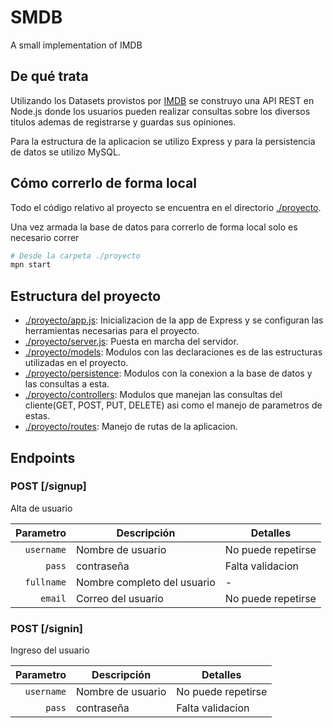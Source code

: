 # SMDB
A small implementation of IMDB

## De qué trata

Utilizando los Datasets provistos por [IMDB](https://www.imdb.com/interfaces/) se construyo una API REST en Node.js donde los usuarios pueden realizar consultas sobre los diversos titulos ademas de registrarse y guardas sus opiniones.

Para la estructura de la aplicacion se utilizo Express y para la persistencia de datos se utilizo MySQL.

## Cómo correrlo de forma local

Todo el código relativo al proyecto se encuentra en el directorio [./proyecto](./proyecto/).

Una vez armada la base de datos para correrlo de forma local solo es necesario correr

```sh
# Desde la carpeta ./proyecto
mpn start
```

## Estructura del proyecto

- [./proyecto/app.js](./proyecto/app.js): Inicializacion de la app de Express y se configuran las herramientas necesarias para el proyecto.
- [./proyecto/server.js](./proyecto/server.js): Puesta en marcha del servidor.
- [./proyecto/models](./proyecto/models): Modulos con las declaraciones es de las estructuras utilizadas en el proyecto.
- [./proyecto/persistence](./proyecto/persistence): Modulos con la conexion a la base de datos y las consultas a esta.
- [./proyecto/controllers](./proyecto/controllers): Modulos que manejan las consultas del cliente(GET, POST, PUT, DELETE) asi como el manejo de parametros de estas.
- [./proyecto/routes](./proyecto/routes): Manejo de rutas de la aplicacion.

## Endpoints

### POST [/signup]

Alta de usuario

Parametro | Descripción | Detalles
--:|--|--
`username` | Nombre de usuario | No puede repetirse
`pass` | contraseña | Falta validacion
`fullname` | Nombre completo del usuario | -
`email` | Correo del usuario | No puede repetirse

### POST [/signin]

Ingreso del usuario

Parametro | Descripción | Detalles
--:|--|--
`username` | Nombre de usuario | No puede repetirse
`pass` | contraseña | Falta validacion

